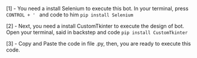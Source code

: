[1] - You need a install Selenium to execute this bot. In your terminal, press ```CONTROL + ' ``` and code to him ```pip install Selenium```

[2] - Next, you need a install CustomTkinter to execute the design of bot. Open your terminal, said in backstep and code ```pip install CustomTkinter```

[3] - Copy and Paste the code in file .py, then, you are ready to execute this code.
